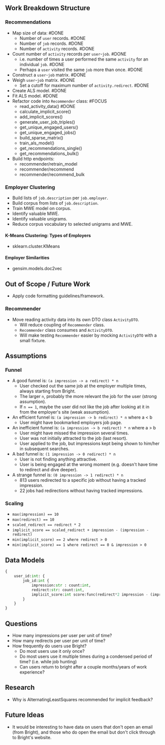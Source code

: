 

## Work Breakdown Structure

### Recommendations
* Map size of data: #DONE
    * Number of `user` records. #DONE
    * Number of `job` records. #DONE
    * Number of `activity` records. #DONE
* Count number of `activity` records per `user`-`job`. #DONE
    * i.e. number of times a user performed the same `activity` for an individual `job`. #DONE
    * Perhaps a `user` visited the same `job` more than once. #DONE
* Construct a `user`-`job` matrix. #DONE
* Weigh `user`-`job` matrix. #DONE
    * Set a cutoff for maximum number of `activity.redirect`. #DONE
* Create ALS model. #DONE
* Fit ALS model. #DONE
* Refactor code into `Recommender` class: #FOCUS
    * read_activity_data() #DONE
    * calculate_implicit_score() 
    * add_implicit_scores()
    * generate_user_job_triples()
    * get_unique_engaged_users()
    * get_unique_engaged_jobs()
    * build_sparse_matrix()
    * train_als_model()
    * get_recommendations_single()
    * get_recommendations_bulk()
* Build http endpoints:
    * recommender/retrain_model
    * recommender/recommend
    * recommender/recommend_bulk

### Employer Clustering
* Build lists of `job.description` per `job.employer`.
* Build corpus from lists of `job.description`.
* Train MWE model on corpus.
* Identify valuable MWE.
* Identify valuable unigrams.
* Reduce corpus vocabulary to selected unigrams and MWE.

#### K-Means Clustering: Types of Employers
* sklearn.cluster.KMeans

#### Employer Similarities
* gensim.models.doc2vec

## Out of Scope / Future Work
* Apply code formatting guidelines/framework.

### Recommender
* Move reading activity data into its own DTO class `ActivityDTO`.
    * Will reduce coupling of `Recommender` class.
    * `Recommender` class consumes and `ActivityDTO`.
    * Will make testing `Recommender` easier by mocking `ActivityDTO` with a small fixture.


## Assumptions

### Funnel
* A good funnel is: `(a impression -> a redirect) * n`
    * User checked out the same job at the employer multiple times, always starting from Bright.
    * The larger `n`, probably the more relevant the job for the user (strong assumption).
    * If `n == 1`, maybe the user did not like the job after looking at it in from the employer's site (weak assumption).
* An efficient funnel is: `(a impression -> b redirect) * n` where a < b
    * User might have bookmarked employers job page.
* An inefficient funnel is: `(a impression -> b redirect) * n` where a > b
    * User might have missed the impression several times.
    * User was not initially attracted to the job (last resort).
    * User applied to the job, but impressions kept being shown to him/her in subsequent searches.
* A bad funnel is: `(1 impression -> 0 redirect) * n`
    * User is not finding anything attractive.
    * User is being engaged at the wrong moment (e.g. doesn't have time to redirect and dive deeper).
* A strange funnel is: `(0 impression -> 1 redirect) * n`
    * 813 users redirected to a specific job without having a tracked impression.
    * 22 jobs had redirections without having tracked impressions.

### Scaling
* `max(impression) == 10`
* `max(redirect) == 10`
* `scaled_redirect == redirect * 2`
* `implicit_score == scaled_redirect + impression - (impression - redirect)`
* `min(implicit_score) == 2 where redirect > 0`
* `min(implicit_score) == 1 where redirect == 0 & impression > 0`


## Data Models

```python
{
    user_id:int: {
        job_id:int {
            impression:str : count:int,
            redirect:str: count:int,
            implicit_score:int score:func(redirect*2 impression - (impression - redirect))
        }
    }
}
```

## Questions
* How many impressions per user per unit of time?
* How many redirects per user per unit of time?
* How frequently do users use Bright?
    * Do most users use it only once?
    * Do most users use it multiple times during a condensed period of time? (i.e. while job hunting)
    * Can users return to bright after a couple months/years of work experience?

## Research
* Why is AlternatingLeastSquares recommended for implicit feedback?


## Future Ideas
* It would be interesting to have data on users that don't open an email (from Bright), and those who do open the email but don't click through to Bright's website.